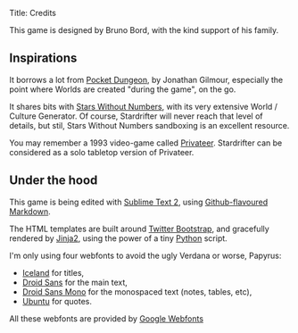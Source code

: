 Title: Credits

This game is designed by Bruno Bord, with the kind support of his family.


## Inspirations

It borrows a lot from [Pocket Dungeon][Pocket Dungeon], by Jonathan Gilmour, 
especially the point where Worlds are created "during the game", on the go.

It shares bits with [Stars Without Numbers][], with its very extensive World /
Culture Generator. Of course, Stardrifter will never reach that level of details,
but stil, Stars Without Numbers sandboxing is an excellent resource.

You may remember a 1993 video-game called [Privateer][]. Stardrifter can be
considered as a solo tabletop version of Privateer.

## Under the hood

This game is being edited with [Sublime Text 2][], using
[Github-flavoured Markdown][Markdown].

The HTML templates are built around [Twitter Bootstrap][], and gracefully
rendered by [Jinja2][], using the power of a tiny [Python][] script.

I'm only using four webfonts to avoid the ugly Verdana or worse, Papyrus:

* [Iceland][] for titles,
* [Droid Sans][Droid] for the main text,
* [Droid Sans Mono][Droid] for the monospaced text (notes, tables, etc),
* [Ubuntu][] for quotes.

All these webfonts are provided by [Google Webfonts][]

[Pocket Dungeon]: http://boardgamegeek.com/boardgame/42361/pocket-dungeon
[Stars Without Numbers]: http://www.mongoosepublishing.com/rpgs/stars-without-number.html
[Sublime Text 2]: http://www.sublimetext.com/2
[Markdown]: https://help.github.com/articles/github-flavored-markdown
[Python]: http://python.org
[Jinja2]: http://jinja.pocoo.org/
[Twitter Bootstrap]: http://twitter.github.com/bootstrap/
[Google Webfonts]: http://www.google.com/webfonts
[Ubuntu]: http://font.ubuntu.com/
[Droid]: https://en.wikipedia.org/wiki/Droid_fonts
[Iceland]: http://www.ffonts.net/Iceland.font
[Privateer]: https://en.wikipedia.org/wiki/Wing_Commander%3A_Privateer
